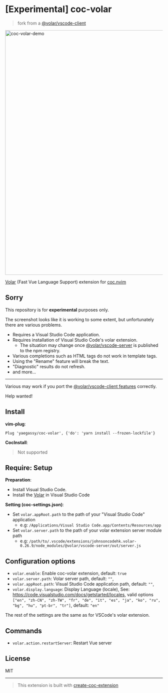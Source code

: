 # [Experimental] coc-volar

> fork from a [@volar/vscode-client](https://github.com/johnsoncodehk/volar/tree/master/packages/vscode-client)

<img width="780" alt="coc-volar-demo" src="https://user-images.githubusercontent.com/188642/126975753-8d3f1157-c73a-4100-95db-412329151b2a.gif">

[Volar](https://marketplace.visualstudio.com/items?itemName=johnsoncodehk.volar) (Fast Vue Language Support) extension for [coc.nvim](https://github.com/neoclide/coc.nvim)

## Sorry

This repository is for **experimental** purposes only.

The screenshot looks like it is working to some extent, but unfortunately there are various problems.

- Requires a Visual Studio Code application.
- Requires installation of Visual Studio Code's volar extension.
  - The situation may change once [@volar/vscode-server](https://github.com/johnsoncodehk/volar/tree/master/packages/vscode-server) is published to the npm registry.
- Various completions such as HTML tags do not work in template tags.
- Using the "Rename" feature will break the text.
- "Diagnostic" results do not refresh.
- and more...

---

Various may work if you port the [@volar/vscode-client features](https://github.com/johnsoncodehk/volar/tree/master/packages/vscode-client/src/features) correctly.

Help wanted!

## Install

**vim-plug**:

```vim
Plug 'yaegassy/coc-volar', {'do': 'yarn install --frozen-lockfile'}
```

**CocInstall**:

> Not supported

## Require: Setup

**Preparation**:

- Install Visual Studio Code.
- Install the [Volar](https://marketplace.visualstudio.com/items?itemName=johnsoncodehk.volarextension) in Visual Studio Code

**Setting (coc-settings.json)**:

- Set `volar.appRoot.path` to the path of your "Visual Studio Code" application
  - e.g: `/Applications/Visual Studio Code.app/Contents/Resources/app`
- Set `volar.server.path` to the path of your volar extension server module path
  - e.g: `/path/to/.vscode/extensions/johnsoncodehk.volar-0.26.9/node_modules/@volar/vscode-server/out/server.js`

## Configuration options

- `volar.enable`: Enable coc-volar extension, default: `true`
- `volar.server.path`: Volar server path, default: `""`,
- `volar.appRoot.path`: Visual Studio Code application path, default: `""`,
- `volar.display.language`: Display Language (locale), See: https://code.visualstudio.com/docs/getstarted/locales, valid options `["en", "zh-CN", "zh-TW", "fr", "de", "it", "es", "ja", "ko", "ru", "bg", "hu", "pt-br", "tr"]`, default: `"en"`

The rest of the settings are the same as for VSCode's volar extension.

## Commands

- `volar.action.restartServer`: Restart Vue server

## License

MIT

---

> This extension is built with [create-coc-extension](https://github.com/fannheyward/create-coc-extension)
